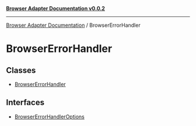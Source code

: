 [**Browser Adapter Documentation v0.0.2**](../README.md)

***

[Browser Adapter Documentation](../modules.md) / BrowserErrorHandler

# BrowserErrorHandler

## Classes

- [BrowserErrorHandler](classes/BrowserErrorHandler.md)

## Interfaces

- [BrowserErrorHandlerOptions](interfaces/BrowserErrorHandlerOptions.md)
